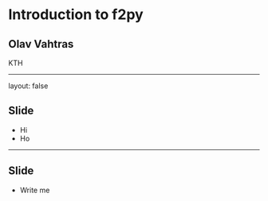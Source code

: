 # Introduction to f2py

## Olav Vahtras

KTH

---

layout: false

## Slide

- Hi
- Ho

---

## Slide

- Write me
